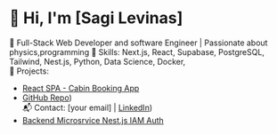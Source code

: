 # 👋 Hi, I'm [Sagi Levinas]
🚀 Full-Stack Web Developer and software Engineer | Passionate about physics,programming 
🔧 Skills: Next.js, React, Supabase, PostgreSQL, Tailwind, Nest.js, Python, Data Science, Docker,   
📂 Projects:  
- [React SPA - Cabin Booking App](https://zigi-s-wild-oasis.vercel.app/dashboard) 
- [GitHub Repo](https://github.com/slevinas/next.js-web-app-the-wild-oasis-website))  
📬 Contact: [your email] | [LinkedIn](https://www.linkedin.com/in/sagilevinas/))
- [Backend Microsrvice Nest.js IAM Auth](https://github.com/slevinas/nestjs-auth-iam-module.git)

